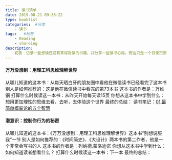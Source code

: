 ```yaml
---
title: 读书清单
date: 2019-08-21 09:38:22
type: booklist
categories:  #分类
    - 读书
tags:   #标签
    - Reading
    - shareing
description: 
    初衷：记录一些想读还没有来得及读的书籍，并分享一些读书心得，而这只是一个目录页面
---
```

#### 万万没想到：用理工科思维理解世界
从哪儿知道的这本书：从每天晒白牙的朋友圈中看他在微信读书已经看完了这本书
别人是如何推荐的：这是他在微信读书中看完的第73本书
这本书的作者是：万维钢
打算什么时候读这一本书：从昨天开始每天读15页
你想从这本书中学到什么：想用更加理性的思维去看，去听，去体验这个世界
最终的总结：
读书笔记：[01.最简单概率论的五个智慧](surprise.html)
#### 潜意识：控制你行为的秘密
从哪儿知道的这本书：《万万没想到：用理工科思维理解世界》这本书“别想说服我”一节
别人是如何推荐的：《时间简史》、《大设计》两本书的第二作者，他是一个非常会写书的人
这本书的作者是：列纳德.蒙洛迪诺
你想从这本书中学到什么：如何知道读者想看什么？
打算什么时候读这一本书：下一本
最终的总结：